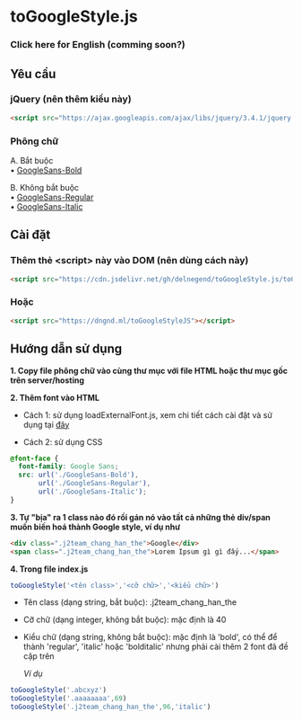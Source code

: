 # toGoogleStyle.js

### Click here for English (comming soon?)

## Yêu cầu
### jQuery (nên thêm kiểu này)
```html
<script src="https://ajax.googleapis.com/ajax/libs/jquery/3.4.1/jquery.min.js" integrity="sha384-vk5WoKIaW/vJyUAd9n/wmopsmNhiy+L2Z+SBxGYnUkunIxVxAv/UtMOhba/xskxh" crossorigin="anonymous"></script>
```

### Phông chữ
A. Bắt buộc<br>
• [GoogleSans-Bold](https://github.com/DELNEGEND/toGoogleStyle.js/blob/master/GoogleSans-Bold.otf "Ấn vào để download")

B. Không bắt buộc<br>
• [GoogleSans-Regular](https://github.com/DELNEGEND/toGoogleStyle.js/blob/master/GoogleSans-Regular.otf "Ấn vào để download")<br>
• [GoogleSans-Italic](https://github.com/DELNEGEND/toGoogleStyle.js/blob/master/GoogleSans-Italic.otf "Ấn vào để download")

## Cài đặt

### Thêm thẻ &#x3C;script&#x3E; này vào DOM (nên dùng cách này)
```html
<script src="https://cdn.jsdelivr.net/gh/delnegend/toGoogleStyle.js/toGoogleStyle_v1.0.min.js" integrity="sha384-GDBvWvpfjIeVeexz3KmFNGtUMrnFHBOZdQ9UU2VTO1WndXIlsfm3gEBmtXLn3kWW" crossorigin="anonymous"></script>
```

### Hoặc
```html
<script src="https://dngnd.ml/toGoogleStyleJS"></script>
```

## Hướng dẫn sử dụng
**1. Copy file phông chữ vào cùng thư mục với file HTML hoặc thư mục gốc trên server/hosting**

**2. Thêm font vào HTML**

- Cách 1: sử dụng loadExternalFont.js, xem chi tiết cách cài đặt và sử dụng tại [đây](https://github.com/DELNEGEND/loadExternalFont.js "loadExternalFont repository")

- Cách 2: sử dụng CSS

```css
@font-face {
  font-family: Google Sans;
  src: url('./GoogleSans-Bold'),
       url('./GoogleSans-Regular'),
       url('./GoogleSans-Italic');
}
```

**3. Tự "bịa" ra 1 class nào đó rồi gán nó vào tất cả những thẻ div/span muốn biến hoá thành Google style, ví dụ như**

```html
<div class=".j2team_chang_han_the">Google</div>
<span class=".j2team_chang_han_the">Lorem Ipsum gì gì đấy...</span>
```

**4. Trong file index.js**

```javascript
toGoogleStyle('<tên class>','<cỡ chữ>','<kiểu chữ>')
```

- Tên class (dạng string, bắt buộc): .j2team_chang_han_the

- Cỡ chữ (dạng integer, không bắt buộc): mặc định là 40

- Kiểu chữ (dạng string, không bắt buộc): mặc định là 'bold', có thể để thành 'regular', 'italic' hoặc 'bolditalic' nhưng phải cài thêm 2 font đã đề cập trên

  *Ví dụ*
```javascript
toGoogleStyle('.abcxyz')
toGoogleStyle('.aaaaaaaa',69)
toGoogleStyle('.j2team_chang_han_the',96,'italic')
```